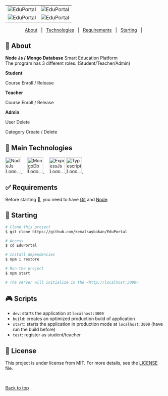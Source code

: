 <div align="center" id="top">
  <table style="overflow: hidden;">
    <tr>
      <td><img src="https://iili.io/HJaidFt.png" witdh="250" alt="EduPortal" /></td>
      <td><img src="https://iili.io/HJai3Sn.png" witdh="250" alt="EduPortal" /></td>
    </tr>
      <td><img src="https://iili.io/HJaP6MB.png" witdh="250" alt="EduPortal" /></td>
      <td><img src="https://iili.io/HJaPvyb.png" witdh="250" alt="EduPortal" /></td>
    <tr>
    </tr>
  </table>
</div>

<p align="center">
  <a href="#dart-about">About</a> &#xa0; | &#xa0;
  <a href="#rocket-main-technologies">Technologies</a> &#xa0; | &#xa0;
  <a href="#white_check_mark-requirements">Requirements</a> &#xa0; | &#xa0;
  <a href="#checkered_flag-starting">Starting</a> &#xa0; | &#xa0;
</p>

## :dart: About ##

**Node Js / Mongo Database** Smart Education Platform  
The program has 3 different roles. (Student/Teacher/Admin)

<b>Student</b>
<p>Course Enroll / Release</p>

<b>Teacher</b>
<p>Course Enroll / Release</p>

<b>Admin</b>
<p>User Delete</p>
<p>Category Create / Delete</p>


## :rocket: Main Technologies ##

<a href="https://nodejs.org/">
  <img width="50" title="NodeJs" alt="NodeJs Logo" src="https://cdn-fmggo.nitrocdn.com/UtCbpAsVYUWjzVfYMQKsNFWWCHmLqugI/assets/static/optimized/rev-c3d2eca/wp-content/uploads/nodejs.png">
</a> &#xa0; &#xa0;

<a href="https://www.mongodb.com/home">
  <img width="50" title="Styled Components" alt="MongoDb Logo" src="https://www.mimastech.com/wp-content/uploads/2017/02/mongodb-logo.png">
</a> &#xa0; &#xa0;

<a href="http://expressjs.com/">
  <img width="50" title="Prettier" alt="ExpressJs Logo" src="https://d2m06gn7cjwia2.cloudfront.net/express.png">
</a>

<a href="https://www.typescriptlang.org">
  <img width="50" title="Typescript" alt="Typescript Logo" src="https://raw.githubusercontent.com/maurodesouza/maurodesouza/master/assets/typescript-logo.svg">
</a> &#xa0; &#xa0;

###

## :white_check_mark: Requirements ##

Before starting :checkered_flag:, you need to have [Git](https://git-scm.com) and [Node](https://nodejs.org/en/).

## :checkered_flag: Starting ##

```bash
# Clone this project
$ git clone https://github.com/kemalsaybakan/EduPortal

# Access
$ cd EduPortal

# Install dependencies
$ npm i restore

# Run the project
$ npm start

# The server will initialize in the <http://localhost:3000>
```

## :video_game: Scripts

- `dev`: starts the application at `localhost:3000`
- `build`: creates an optimized production build of application
- `start`: starts the application in production mode at `localhost:3000` (have run the build before)
- `test`: register as student/teacher

## :memo: License ##

This project is under license from MIT. For more details, see the [LICENSE](LICENSE.md) file.

&#xa0;

<a href="#top">Back to top</a>
